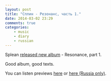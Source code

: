 ```yaml
---
layout: post
title: "Сплин - Резонанс, часть 1."
date: 2014-03-02 23:29
comments: true
categories: 
    - music
    - diary
    - russian
---
```


Splean [released new album][official] - Resonance, part 1.

Good album, good texts.

You can listen previews [here] or [here (Russia only)][ya].

[official]: http://www.navigatorrecords.ru/showalbum.php?code=206
[here]: https://play.google.com/music/playpreview?preview=AE9vGKqOscNKDl7gMYDS126d1iINPIg449z4g_bwiXboIi8Qu74XsZRRzinlJnrN3NscIJS-_VgndoHTGYZFCl_l_TvPM2mwqVNg1BOW_rie_WOpZkqaubw%3D
[ya]: http://music.yandex.ru/#!/album/1801924